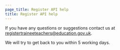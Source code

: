 ```yaml
---
page_title: Register API help
title: Register API help
---
```


If you have any questions or suggestions contact us at [registertraineeteachers@education.gov.uk](mailto:registertraineeteachers@education.gov.uk).

We will try to get back to you within 5 working days.